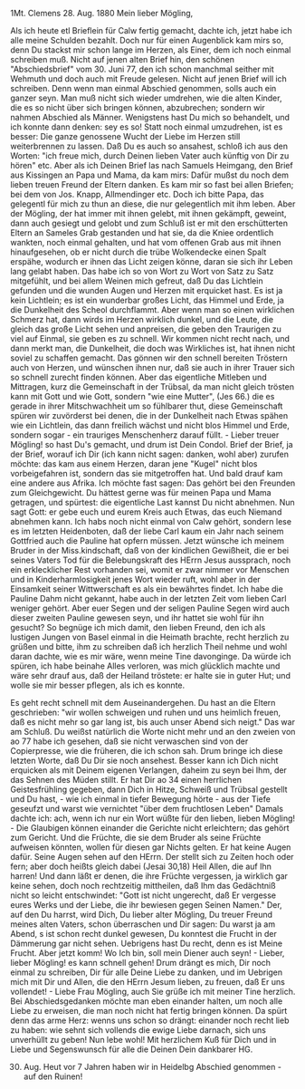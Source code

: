  1Mt. Clemens 28. Aug. 1880
Mein lieber Mögling,

Als ich heute etl Brieflein für Calw fertig gemacht, dachte ich, jetzt habe ich alle meine Schulden bezahlt. Doch nur für einen Augenblick kam mirs so, denn Du stackst mir schon lange im Herzen, als Einer, dem ich noch einmal schreiben muß. Nicht auf jenen alten Brief hin, den schönen "Abschiedsbrief" vom 30. Juni 77, den ich schon manchmal seither mit Wehmuth und doch auch mit Freude gelesen. Nicht auf jenen Brief will ich schreiben. Denn wenn man einmal Abschied genommen, solls auch ein ganzer seyn. Man muß nicht sich wieder umdrehen, wie die alten Kinder, die es so nicht über sich bringen können, abzubrechen; sondern wir nahmen Abschied als Männer. Wenigstens hast Du mich so behandelt, und ich konnte dann denken: sey es so! Statt noch einmal umzudrehen, ist es besser: Die ganze genossene Wucht der Liebe im Herzen still weiterbrennen zu lassen. Daß Du es auch so ansahest, schloß ich aus den Worten: "ich freue mich, durch Deinen lieben Vater auch künftig von Dir zu hören" etc. Aber als ich Deinen Brief las nach Samuels Heimgang, den Brief aus Kissingen an Papa und Mama, da kam mirs: Dafür mußst du noch dem lieben treuen Freund der Eltern danken. Es kam mir so fast bei allen Briefen; bei dem von Jos. Knapp, Allmendinger etc. Doch ich bitte Papa, das gelegentl für mich zu thun an diese, die nur gelegentlich mit ihm leben. Aber der Mögling, der hat immer mit ihnen gelebt, mit ihnen gekämpft, geweint, dann auch gesiegt und gelobt und zum Schluß ist er mit den erschütterten Eltern an Sameles Grab gestanden und hat sie, da die Kniee ordentlich wankten, noch einmal gehalten, und hat vom offenen Grab aus mit ihnen hinaufgesehen, ob er nicht durch die trübe Wolkendecke einen Spalt erspähe, wodurch er ihnen das Licht zeigen könne, daran sie sich ihr Leben lang gelabt haben. Das habe ich so von Wort zu Wort von Satz zu Satz mitgefühlt, und bei allem Weinen mich gefreut, daß Du das Lichtlein gefunden und die wunden Augen und Herzen mit erquicket hast. Es ist ja kein Lichtlein; es ist ein wunderbar großes Licht, das Himmel und Erde, ja die Dunkelheit des Scheol durchflammt. Aber wenn man so einen wirklichen Schmerz hat, dann wirds im Herzen wirklich dunkel, und die Leute, die gleich das große Licht sehen und anpreisen, die geben den Traurigen zu viel auf Einmal, sie geben es zu schnell. Wir kommen nicht recht nach, und dann merkt man, die Dunkelheit, die doch was Wirkliches ist, hat ihnen nicht soviel zu schaffen gemacht. Das gönnen wir den schnell bereiten Tröstern auch von Herzen, und wünschen ihnen nur, daß sie auch in ihrer Trauer sich so schnell zurecht finden können. Aber das eigentliche Mitleben und Mittragen, kurz die Gemeinschaft in der Trübsal, da man nicht gleich trösten kann mit Gott und wie Gott, sondern "wie eine Mutter", (Jes 66.) die es gerade in ihrer Mitschwachheit um so fühlbarer thut, diese Gemeinschaft spüren wir zuvörderst bei denen, die in der Dunkelheit nach Etwas spähen wie ein Lichtlein, das dann freilich wächst und nicht blos Himmel und Erde, sondern sogar - ein trauriges Menschenherz darauf füllt. - Lieber treuer Mögling! so hast Du's gemacht, und drum ist Dein Condol. Brief der Brief, ja der Brief, worauf ich Dir (ich kann nicht sagen: danken, wohl aber) zurufen möchte: das kam aus einem Herzen, daran jene "Kugel" nicht blos vorbeigefahren ist, sondern das sie mitgetroffen hat. Und bald drauf kam eine andere aus Afrika. Ich möchte fast sagen: Das gehört bei den Freunden zum Gleichgewicht. Du hättest gerne was für meinen Papa und Mama getragen, und spürtest: die eigentliche Last kannst Du nicht abnehmen. Nun sagt Gott: er gebe euch und eurem Kreis auch Etwas, das euch Niemand abnehmen kann. Ich habs noch nicht einmal von Calw gehört, sondern lese es im letzten Heidenboten, daß der liebe Carl kaum ein Jahr nach seinem Gottfried auch die Pauline hat opfern müssen. Jetzt wünsche ich meinem Bruder in der Miss.kindschaft, daß von der kindlichen Gewißheit, die er bei seines Vaters Tod für die Belebungskraft des HErrn Jesus aussprach, noch ein erklecklicher Rest vorhanden sei, womit er zwar nimmer vor Menschen und in Kinderharmlosigkeit jenes Wort wieder ruft, wohl aber in der Einsamkeit seiner Wittwerschaft es als ein bewährtes findet. Ich habe die Pauline Dahm nicht gekannt, habe auch in der letzten Zeit vom lieben Carl weniger gehört. Aber euer Segen und der seligen Pauline Segen wird auch dieser zweiten Pauline gewesen seyn, und ihr hattet sie wohl für ihn gesucht? So begnüge ich mich damit, den lieben Freund, den ich als lustigen Jungen von Basel einmal in die Heimath brachte, recht herzlich zu grüßen und bitte, ihm zu schreiben daß ich herzlich Theil nehme und wohl daran dachte, wie es mir wäre, wenn meine Tine davonginge. Da würde ich spüren, ich habe beinahe Alles verloren, was mich glücklich machte und wäre sehr drauf aus, daß der Heiland tröstete: er halte sie in guter Hut; und wolle sie mir besser pflegen, als ich es konnte.

Es geht recht schnell mit dem Auseinandergehen. Du hast an die Eltern geschrieben: "wir wollen schweigen und ruhen und uns heimlich freuen, daß es nicht mehr so gar lang ist, bis auch unser Abend sich neigt." Das war am Schluß. Du weißst natürlich die Worte nicht mehr und an den zweien von ao 77 habe ich gesehen, daß sie nicht verwaschen sind von der Copierpresse, wie die früheren, die ich schon sah. Drum bringe ich diese letzten Worte, daß Du Dir sie noch ansehest. Besser kann ich Dich nicht erquicken als mit Deinem eigenen Verlangen, daheim zu seyn bei Ihm, der das Sehnen des Müden stillt. Er hat Dir ao 34 einen herrlichen Geistesfrühling gegeben, dann Dich in Hitze, Schweiß und Trübsal gestellt und Du hast, - wie ich einmal in tiefer Bewegung hörte - aus der Tiefe geseufzt und warst wie vernichtet "über dem fruchtlosen Leben" Damals dachte ich: ach, wenn ich nur ein Wort wüßte für den lieben, lieben Mögling! - Die Glaubigen können einander die Gerichte nicht erleichtern; das gehört zum Gericht. Und die Früchte, die sie dem Bruder als seine Früchte aufweisen könnten, wollen für diesen gar Nichts gelten. Er hat keine Augen dafür. Seine Augen sehen auf den HErrn. Der stellt sich zu Zeiten hoch oder fern; aber doch heißts gleich dabei (Jesai 30,18) Heil Allen, die auf Ihn harren! Und dann läßt er denen, die ihre Früchte vergessen, ja wirklich gar keine sehen, doch noch rechtzeitig mittheilen, daß Ihm das Gedächtniß nicht so leicht entschwindet: "Gott ist nicht ungerecht, daß Er vergesse eures Werks und der Liebe, die ihr bewiesen gegen Seinen Namen." Der, auf den Du harrst, wird Dich, Du lieber alter Mögling, Du treuer Freund meines alten Vaters, schon überraschen und Dir sagen: Du warst ja am Abend, s ist schon recht dunkel gewesen, Du konntest die Frucht in der Dämmerung gar nicht sehen. Uebrigens hast Du recht, denn es ist Meine Frucht. Aber jetzt komm! Wo Ich bin, soll mein Diener auch seyn! - Lieber, lieber Mögling! es kann schnell gehen! Drum drängt es mich, Dir noch einmal zu schreiben, Dir für alle Deine Liebe zu danken, und im Uebrigen mich mit Dir und Allen, die den HErrn Jesum lieben, zu freuen, daß Er uns vollendet! - Liebe Frau Mögling, auch Sie grüße ich mit meiner Tine herzlich. Bei Abschiedsgedanken möchte man eben einander halten, um noch alle Liebe zu erweisen, die man noch nicht hat fertig bringen können. Da spürt denn das arme Herz: wenns uns schon so drängt: einander noch recht lieb zu haben: wie sehnt sich vollends die ewige Liebe darnach, sich uns unverhüllt zu geben! Nun lebe wohl! Mit herzlichem Kuß für Dich und in Liebe und Segenswunsch für alle die Deinen
 Dein dankbarer HG.

30. Aug. Heut vor 7 Jahren haben wir in Heidelbg Abschied genommen - auf den Ruinen!
